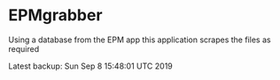 # EPMgrabber
Using a database from the EPM app this application scrapes the files as required


Latest backup: Sun Sep 8 15:48:01 UTC 2019
